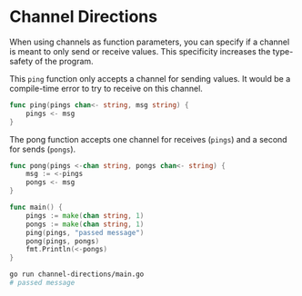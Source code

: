 # Channel Directions

When using channels as function parameters, you can specify if a channel is meant to only send or receive values. This specificity increases the type-safety of the program.

This `ping` function only accepts a channel for sending values. It would be a compile-time error to try to receive on this channel.

```go
func ping(pings chan<- string, msg string) {
    pings <- msg
}
```

The pong function accepts one channel for receives (`pings`) and a second for sends (`pongs`).

```go
func pong(pings <-chan string, pongs chan<- string) {
    msg := <-pings
    pongs <- msg
}

func main() {
    pings := make(chan string, 1)
    pongs := make(chan string, 1)
    ping(pings, "passed message")
    pong(pings, pongs)
    fmt.Println(<-pongs)
}
```

```sh
go run channel-directions/main.go
# passed message
```
